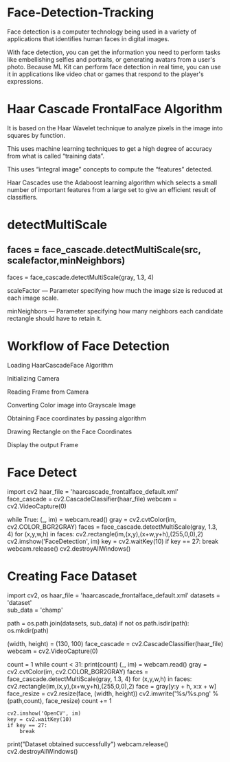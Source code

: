 # Face-Detection-Tracking
Face detection is a computer technology being used in a variety of applications that identifies human faces in digital images. 

With face detection, you can get the information you need to perform tasks like embellishing selfies and portraits, or generating avatars from a user's photo. Because ML Kit can perform face detection in real time, you can use it in applications like video chat or games that respond to the player's expressions.

# Haar Cascade FrontalFace Algorithm
It is based on the Haar Wavelet technique to analyze pixels in the image into squares by function. 

This uses machine learning techniques to get a high degree of accuracy from what is called “training data”. 

This uses “integral image” concepts to compute the “features” detected. 

Haar Cascades use the Adaboost learning algorithm which selects a small number of important features from a large set to give an efficient result of classifiers.

# detectMultiScale
## faces = face_cascade.detectMultiScale(src, scalefactor,minNeighbors)

 faces = face_cascade.detectMultiScale(gray, 1.3, 4)

scaleFactor — Parameter specifying how much the image size is reduced at each image scale.

minNeighbors — Parameter specifying how many neighbors each candidate rectangle should have to retain it.

# Workflow of Face Detection
Loading HaarCascadeFace Algorithm

Initializing Camera

Reading Frame from Camera

Converting Color image into Grayscale Image

Obtaining Face coordinates by passing algorithm 

Drawing Rectangle on the Face Coordinates

Display the output Frame


# Face Detect
import cv2
haar_file = 'haarcascade_frontalface_default.xml'    
face_cascade = cv2.CascadeClassifier(haar_file)
webcam = cv2.VideoCapture(0)

while True:
    (_, im) = webcam.read()
    gray = cv2.cvtColor(im, cv2.COLOR_BGR2GRAY)
    faces = face_cascade.detectMultiScale(gray, 1.3, 4)
    for (x,y,w,h) in faces:
        cv2.rectangle(im,(x,y),(x+w,y+h),(255,0,0),2)
    cv2.imshow('FaceDetection', im)
    key = cv2.waitKey(10)
    if key == 27:
        break
webcam.release()
cv2.destroyAllWindows()

# Creating Face Dataset
import cv2, os
haar_file = 'haarcascade_frontalface_default.xml'
datasets = 'dataset'  
sub_data = 'champ'     

path = os.path.join(datasets, sub_data)
if not os.path.isdir(path):
    os.mkdir(path)

(width, height) = (130, 100)
face_cascade = cv2.CascadeClassifier(haar_file)
webcam = cv2.VideoCapture(0)

count = 1
while count < 31:
    print(count)
    (_, im) = webcam.read()
    gray = cv2.cvtColor(im, cv2.COLOR_BGR2GRAY)
    faces = face_cascade.detectMultiScale(gray, 1.3, 4)
    for (x,y,w,h) in faces:
        cv2.rectangle(im,(x,y),(x+w,y+h),(255,0,0),2)
        face = gray[y:y + h, x:x + w]
        face_resize = cv2.resize(face, (width, height))
        cv2.imwrite('%s/%s.png' % (path,count), face_resize)
    count += 1
	
    cv2.imshow('OpenCV', im)
    key = cv2.waitKey(10)
    if key == 27:
        break
print("Dataset obtained successfully")
webcam.release()
cv2.destroyAllWindows()





